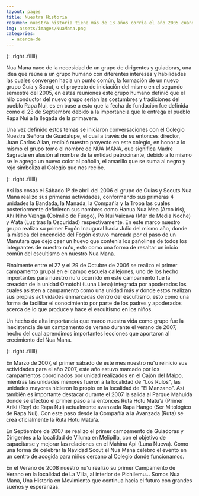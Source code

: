 ```yaml
---
layout: pages
title: Nuestra Historia
resumen: nuestra historia tiene más de 13 años corria el año 2005 cuando se fundaba nuestro grupo
img: assets/images/NuaMana.png
categories: 
  - acerca-de
---
```

<amp-img width="400" height="299" layout="fixed" alt="Ley y Promesa" src="/assets/images/historia.jpg"></amp-img>
{: .right .fillll}

Nua Mana nace de la necesidad de un grupo de dirigentes y guiadoras, una idea que reúne a un grupo humano con diferentes intereses y habilidades las cuales convergen hacia un punto común, la formación de un nuevo grupo Guía y Scout, o el proyecto de iniciación del mismo en el segundo semestre del 2005, en estas reuniones este grupo humano definió que el hilo conductor del nuevo grupo serian las costumbres y tradiciones del pueblo Rapa Nui, es en base a esto que la fecha de fundación fue definida como el 23 de Septiembre debido a la importancia que le entrega el pueblo Rapa Nui a la llegada de la primavera.

Una vez definido estos temas se iniciaron conversaciones con el Colegio Nuestra Señora de Guadalupe, el cual a través de su entonces director, Juan Carlos Allan, recibió nuestro proyecto en este colegio, en honor a lo mismo el grupo tomo el nombre de NUA MANA, que significa Madre Sagrada en alusión al nombre de la entidad patrocinante, debido a lo mismo se le agrego un nuevo color al pañolin, el amarillo que se suma al negro y rojo simboliza al Colegio que nos recibe.

<amp-img width="250" height="242" layout="fixed" alt="Ley y Promesa" src="/assets/images/historiaInsignia.png"></amp-img>
{: .right .fillll}

Así las cosas el Sábado 1º de abril del 2006 el grupo de Guías y Scouts Nua Mana realizo sus primeras actividades, conformando sus primeras 4 unidades la Bandada, la Manada, la Compañía y la Tropa las cuales posteriormente definieron sus nombres como Hanua Nua Mea (Arco iris), Ahí Niho Vænga (Colmillo de Fuego), Põ Nui Vaicava (Mar de Media Noche) y A'ata (Luz tras la Oscuridad) respectivamente. En este marco nuestro grupo realizo su primer Fogón Inaugural hacia Julio del mismo año, donde la mística del encendido del Fogón estuvo marcada por el paso de un Manutara que dejo caer un huevo que contenía los pañolines de todos los integrantes de nuestro nu'u, esto como una forma de resaltar un inicio común del escultismo en nuestro Nua Mana.

Finalmente entre el 27 y el 29 de Octubre de 2006 se realizo el primer campamento grupal en el campo escuela callejones, uno de los hecho importantes para nuestro nu'u ocurrido en este campamento fue la creación de la unidad Omotohi (Luna Llena) integrada por apoderados los cuales asisten a campamento como una unidad más y donde estos realizan sus propias actividades enmarcadas dentro del escultismo, esto como una forma de facilitar el conocimiento por parte de los padres y apoderados acerca de lo que produce y hace el escultismo en los niños.

Un hecho de alta importancia que marco nuestra vida como grupo fue la inexistencia de un campamento de verano durante el verano de 2007, hecho del cual aprendimos importantes lecciones que aportaron al crecimiento del Nua Mana.

<amp-img width="313" height="400" layout="fixed" alt="Ley y Promesa" src="/assets/images/historia1.jpg"></amp-img>
{: .right .fillll}

En Marzo de 2007, el primer sábado de este mes nuestro nu'u reinicio sus actividades para el año 2007, este año estuvo marcado por los campamentos coordinados por unidad realizados en el Cajón del Maipo, mientras las unidades menores fueron a la localidad de "Los Rulos", las unidades mayores hicieron lo propio en la localidad de "El Manzano". Así también es importante destacar durante el 2007 la salida al Parque Mahuida donde se efectúo el primer paso a la entonces Ruta Hotu Matu'a (Primer Ariki (Rey) de Rapa Nui) actualmente avanzada Rapa Hango (Ser Mitológico de Rapa Nui). Con este paso desde la Compañía a la Avanzada (Ruta) se crea oficialmente la Ruta Hotu Matu'a.

En Septiembre de 2007 se realizo el primer campamento de Guiadoras y Dirigentes a la localidad de Viluma en Melipilla, con el objetivo de capacitarse y mejorar las relaciones en el Mahina Api (Luna Nueva). Como una forma de celebrar la Navidad Scout el Nua Mana celebro el evento en un centro de acogida para niños cercano al Colegio donde funcionamos.

En el Verano de 2008 nuestro nu'u realizo su primer Campamento de Verano en la localidad de La Villa, al interior de Pichilemu... Somos Nua Mana, Una Historia en Movimiento que continua hacia el futuro con grandes sueños y esperanzas.
